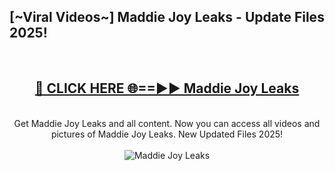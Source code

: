 <h2>[~Viral Videos~] Maddie Joy Leaks - Update Files 2025!</h2>
<br>
<div align="center">
<h2><a href="https://betterlinks.top/A2PfLJ" rel="nofollow">🔴 CLICK HERE 🌐==►► Maddie Joy Leaks</a></h2>
<br>
Get Maddie Joy Leaks and all content. Now you can access all videos and pictures of Maddie Joy Leaks. New Updated Files 2025!
<br>
<br>
<a href="https://betterlinks.top/A2PfLJ" rel="nofollow" data-target="animated-image.originalLink"><img src="https://i.ibb.co.com/WyWwxjT/player-gif2.gif" alt="Maddie Joy Leaks" style="max-width: 100%; display: inline-block;" data-target="animated-image.originalImage"></a>
</div>
<br>
